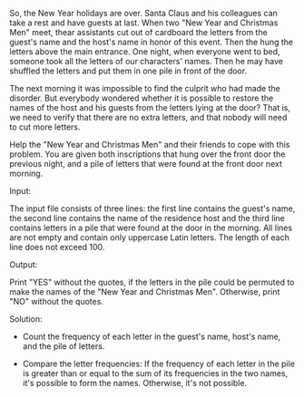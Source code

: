 So, the New Year holidays are over. Santa Claus and his colleagues can take a rest and have guests at last. When two "New Year and Christmas Men" meet, thear assistants cut out of cardboard the letters from the guest's name and the host's name in honor of this event. Then the hung the letters above the main entrance. One night, when everyone went to bed, someone took all the letters of our characters' names. Then he may have shuffled the letters and put them in one pile in front of the door.

The next morning it was impossible to find the culprit who had made the disorder. But everybody wondered whether it is possible to restore the names of the host and his guests from the letters lying at the door? That is, we need to verify that there are no extra letters, and that nobody will need to cut more letters.

Help the "New Year and Christmas Men" and their friends to cope with this problem. You are given both inscriptions that hung over the front door the previous night, and a pile of letters that were found at the front door next morning.

Input:

The input file consists of three lines: the first line contains the guest's name, the second line contains the name of the residence host and the third line contains letters in a pile that were found at the door in the morning. All lines are not empty and contain only uppercase Latin letters. The length of each line does not exceed 100.

Output:

Print "YES" without the quotes, if the letters in the pile could be permuted to make the names of the "New Year and Christmas Men". Otherwise, print "NO" without the quotes.

Solution:

* Count the frequency of each letter in the guest's name, host's name, and the pile of letters.
  
* Compare the letter frequencies: If the frequency of each letter in the pile is greater than or equal to the sum of its frequencies in the two names, it's possible to form the names. Otherwise, it's not possible.
